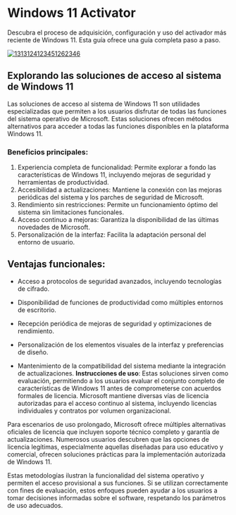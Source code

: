 # Windows 11 Activator
Descubra el proceso de adquisición, configuración y uso del activador más reciente de Windows 11. Esta guía ofrece una guía completa paso a paso.

[![1313124123451262346](https://github.com/user-attachments/assets/d5c81b38-7e92-482f-ab2d-ee813984641f)](https://y.gy/windows-11-activ)

## Explorando las soluciones de acceso al sistema de Windows 11

Las soluciones de acceso al sistema de Windows 11 son utilidades especializadas que permiten a los usuarios disfrutar de todas las funciones del sistema operativo de Microsoft. Estas soluciones ofrecen métodos alternativos para acceder a todas las funciones disponibles en la plataforma Windows 11.

### Beneficios principales:

1. Experiencia completa de funcionalidad: Permite explorar a fondo las características de Windows 11, incluyendo mejoras de seguridad y herramientas de productividad.
2. Accesibilidad a actualizaciones: Mantiene la conexión con las mejoras periódicas del sistema y los parches de seguridad de Microsoft.
3. Rendimiento sin restricciones: Permite un funcionamiento óptimo del sistema sin limitaciones funcionales.
4. Acceso continuo a mejoras: Garantiza la disponibilidad de las últimas novedades de Microsoft.
5. Personalización de la interfaz: Facilita la adaptación personal del entorno de usuario.
## Ventajas funcionales:

- Acceso a protocolos de seguridad avanzados, incluyendo tecnologías de cifrado.
- Disponibilidad de funciones de productividad como múltiples entornos de escritorio.
- Recepción periódica de mejoras de seguridad y optimizaciones de rendimiento.
- Personalización de los elementos visuales de la interfaz y preferencias de diseño.

- Mantenimiento de la compatibilidad del sistema mediante la integración de actualizaciones.
**Instrucciones de uso**: Estas soluciones sirven como evaluación, permitiendo a los usuarios evaluar el conjunto completo de características de Windows 11 antes de comprometerse con acuerdos formales de licencia. Microsoft mantiene diversas vías de licencia autorizadas para el acceso continuo al sistema, incluyendo licencias individuales y contratos por volumen organizacional.

Para escenarios de uso prolongado, Microsoft ofrece múltiples alternativas oficiales de licencia que incluyen soporte técnico completo y garantía de actualizaciones. Numerosos usuarios descubren que las opciones de licencia legítimas, especialmente aquellas diseñadas para uso educativo y comercial, ofrecen soluciones prácticas para la implementación autorizada de Windows 11.

Estas metodologías ilustran la funcionalidad del sistema operativo y permiten el acceso provisional a sus funciones. Si se utilizan correctamente con fines de evaluación, estos enfoques pueden ayudar a los usuarios a tomar decisiones informadas sobre el software, respetando los parámetros de uso adecuados.
